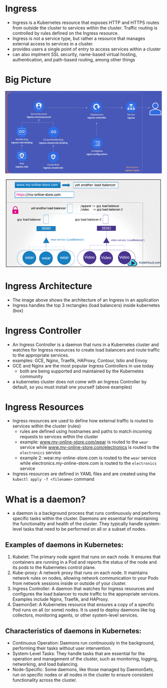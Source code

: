 # Ingress
- Ingress is a Kubernetes resource that exposes HTTP and HTTPS routes from outside the cluster to services within the cluster. Traffic routing is controlled by rules defined on the Ingress resource.
- Ingress is not a service type, but rather a resource that manages external access to services in a cluster.
- provides users a single point of entry to access services within a cluster 
- can also implment SSL security, name-based virtual hosting, authentication, and path-based routing, among other things

# Big Picture
![Ingress Big Picture](image-2.png)

![Ingress Architecture](image-1.png)
# Ingress Architecture
- The image above shows the architecture of an Ingress in an application
- Ingress handles the top 3 rectangles (load balancers) inside kubernetes (box)

# Ingress Controller
- An Ingress Controller is a daemon that runs in a Kubernetes cluster and watches for Ingress resources to create load balancers and route traffic to the appropriate services. 
- examples: GCE, Nginx, Traefik, HAProxy, Contour, Istio and Envoy
- GCE and Nginx are the most popular Ingress Controllers in use today
    - both are being supported and maintained by the Kubernetes community
- a kubernetes cluster does not come with an Ingress Controller by default, so you must install one yourself (above examples)

# Ingress Resources
- Ingress resources are used to define how external traffic is routed to services within the cluster (rules)
    - rules are defined using hostnames and paths to match incoming requests to services within the cluster 
    - example: www.my-online-store.com/wear is routed to the `wear` service while www.my-online-store.com/electronics is routed to the `electronics` service
    - example 2: wear.my-online-store.com is routed to the `wear` service while electronics.my-online-store.com is routed to the `electronics` service
- Ingress resources are defined in YAML files and are created using the `kubectl apply -f <filename>` command


# What is a daemon?
- a daemon is a background process that runs continuously and performs specific tasks within the cluster. Daemons are essential for maintaining the functionality and health of the cluster. They typically handle system-level tasks that need to be performed on all or a subset of nodes.

## Examples of daemons in Kubernetes:
1. Kubelet: The primary node agent that runs on each node. It ensures that containers are running in a Pod and reports the status of the node and its pods to the Kubernetes control plane.
2. Kube-proxy: A network proxy that runs on each node. It maintains network rules on nodes, allowing network communication to your Pods from network sessions inside or outside of your cluster.
3. Ingress Controller: A daemon that watches for Ingress resources and configures the load balancer to route traffic to the appropriate services. Examples include Nginx, Traefik, and HAProxy.
4. DaemonSet: A Kubernetes resource that ensures a copy of a specific Pod runs on all (or some) nodes. It is used to deploy daemons like log collectors, monitoring agents, or other system-level services.

## Characteristics of daemons in Kubernetes:
- Continuous Operation: Daemons run continuously in the background, performing their tasks without user intervention.
- System-Level Tasks: They handle tasks that are essential for the operation and management of the cluster, such as monitoring, logging, networking, and load balancing.
- Node-Specific: Some daemons, like those managed by DaemonSets, run on specific nodes or all nodes in the cluster to ensure consistent functionality across the cluster.

<!-- Ingress updates 
https://kubernetes.io/docs/reference/generated/kubectl/kubectl-commands#-em-ingress-em-
https://kubernetes.io/docs/concepts/services-networking/ingress
https://kubernetes.io/docs/concepts/services-networking/ingress/#path-types 
-->
<!-- available during the exam:
 https://helm.sh/docs/
 https://kubernetes.io/docs/
 https://github.com/kubernetes/
 https://kubernetes.io/blog/ 
 -->